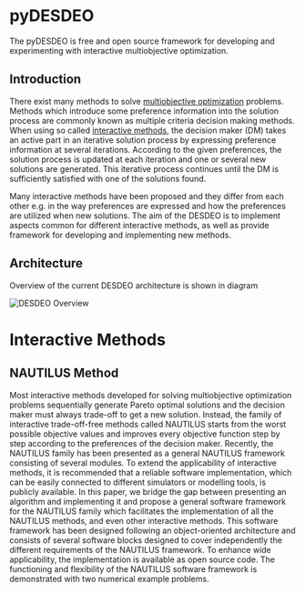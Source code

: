 # pyDESDEO #

The pyDESDEO is free and open source framework for developing and
experimenting with interactive multiobjective optimization. 

## Introduction ##

There exist many methods to solve [multiobjective optimization](https://en.wikipedia.org/wiki/Multi-objective_optimization) problems. Methods which introduce some preference information into the solution process are commonly known as multiple criteria decision making methods. When using so called [interactive methods](https://en.wikipedia.org/wiki/Multi-objective_optimization#Interactive_methods), the decision maker (DM) takes an active part in an iterative solution process by expressing  preference information at several iterations. According to the given preferences, the solution process is updated at each iteration and one or several new solutions are generated. This iterative process continues until the DM is sufficiently satisfied with one of the solutions found. 

Many interactive methods have been proposed and they differ from each other e.g. in the way 
preferences are expressed and how the preferences are utilized when new solutions. The aim of the DESDEO is to implement aspects common for different interactive methods, as well as provide framework for developing and implementing new methods. 

## Architecture ##

Overview of the current DESDEO architecture is shown in diagram

![DESDEO Overview](https://github.com/pyDesdeo/pyDESDEO/blob/master/doc/design/overview.png)


# Interactive Methods  #

## NAUTILUS Method ##

Most interactive methods developed for solving multiobjective optimization problems sequentially generate Pareto optimal solutions and the  decision maker must always trade-off to get a new solution. Instead, the family of interactive trade-off-free  methods called NAUTILUS starts from the worst possible objective values and improves every objective function step by step according  to the preferences of the decision maker. Recently, the NAUTILUS family has been presented as a general NAUTILUS framework consisting of several modules.  To extend the applicability of interactive methods, it is recommended that a reliable software implementation,  which can be easily connected to different simulators or modelling tools, is publicly available. In this paper, we bridge the gap between presenting an algorithm and implementing it and propose a general software framework for the NAUTILUS family which facilitates the implementation of all the NAUTILUS methods, and even other interactive methods. This software framework has been designed following an object-oriented architecture and consists of several software blocks designed to cover independently the different requirements of the NAUTILUS framework. To enhance wide applicability, the implementation is available as open source code. The functioning and flexibility of the NAUTILUS software framework is demonstrated with two numerical example problems.
